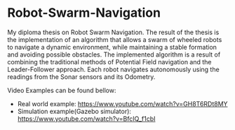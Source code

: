 # Robot-Swarm-Navigation
My diploma thesis on Robot Swarm Navigation. The result of the thesis is the implementation of an algorithm that allows a swarm of wheeled robots to navigate a dynamic environment, while maintaining a stable formation and avoiding possible obstacles. 
The implemented algorithm is a result of combining the traditional methods of Potential Field navigation and the Leader-Follower approach. Each robot navigates autonomously using the readings from the Sonar sensors and its Odometry.

Video Examples can be found bellow:

* Real world example: https://www.youtube.com/watch?v=GH8T6RDt8MY
* Simulation example(Gazebo simulator): https://www.youtube.com/watch?v=BfcIQ_f1cbI


